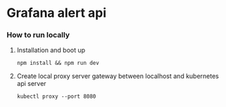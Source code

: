 # Grafana alert api

### How to run locally

1. Installation and boot up

   ```
   npm install && npm run dev
   ```

2. Create local proxy server gateway between localhost and kubernetes api server

   ```
   kubectl proxy --port 8080
   ```

